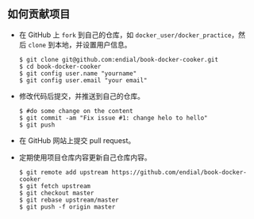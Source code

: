 ## 如何贡献项目

- 在 GitHub 上 `fork` 到自己的仓库，如 `docker_user/docker_practice`，然后 `clone` 到本地，并设置用户信息。

  ```
  $ git clone git@github.com:endial/book-docker-cooker.git
  $ cd book-docker-cooker
  $ git config user.name "yourname"
  $ git config user.email "your email"
  ```

- 修改代码后提交，并推送到自己的仓库。

  ```
  $ #do some change on the content
  $ git commit -am "Fix issue #1: change helo to hello"
  $ git push
  ```

- 在 GitHub 网站上提交 pull request。

- 定期使用项目仓库内容更新自己仓库内容。

  ```
  $ git remote add upstream https://github.com/endial/book-docker-cooker
  $ git fetch upstream
  $ git checkout master
  $ git rebase upstream/master
  $ git push -f origin master
  ```
